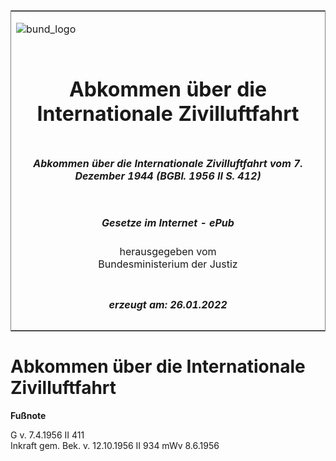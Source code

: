 <span id="DECKBLATT.html"></span>

<table border="0" frame="border" width="100%">

<tr valign="top">

<td align="left">

![bund\_logo](BfJ_2021_Web_de_de.gif)

</td>

<td align="right">

 

</td>

</tr>

<tr align="center" valign="middle">

<td colspan="2">

# Abkommen über die Internationale Zivilluftfahrt

</td>

</tr>

<tr align="center" valign="middle">

<td colspan="2">

##### Abkommen über die Internationale Zivilluftfahrt vom 7. Dezember 1944 (BGBl. 1956 II S. 412)

</td>

</tr>

<tr align="center" valign="middle">

<td colspan="2">

  
  

##### Gesetze im Internet - ePub  
  
herausgegeben vom  
Bundesministerium der Justiz

</td>

</tr>

<tr align="center" valign="bottom">

<td colspan="2">

  
  

##### erzeugt am: 26.01.2022

</td>

</tr>

</table>

<span id="BJNR204120956.html"></span>

# Abkommen über die Internationale Zivilluftfahrt

<div>

  
**Fußnote**

<div class="jnhtml">

<div>

<div class="jurAbsatz">

G v. 7.4.1956 II 411  
Inkraft gem. Bek. v. 12.10.1956 II 934 mWv 8.6.1956

</div>

</div>

</div>

</div>
